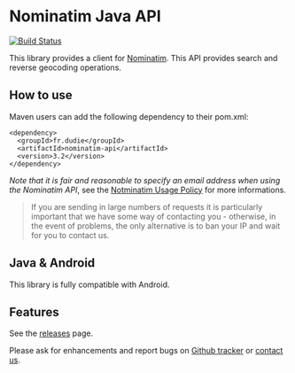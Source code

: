 Nominatim Java API
==================

[![Build Status](https://travis-ci.org/jeremiehuchet/nominatim-java-api.png?branch=master)](https://travis-ci.org/jeremiehuchet/nominatim-java-api)

This library provides a client for [Nominatim](http://wiki.openstreetmap.org/wiki/Nominatim). This API provides search and reverse geocoding operations. 

How to use
----------

Maven users can add the following dependency to their pom.xml:

    <dependency>
      <groupId>fr.dudie</groupId>
      <artifactId>nominatim-api</artifactId>
      <version>3.2</version>
    </dependency>

*Note that it is fair and reasonable to specify an email address when using the Nominatim API*, see the [Notminatim Usage Policy](http://wiki.openstreetmap.org/wiki/Nominatim_usage_policy) for more informations.

> If you are sending in large numbers of requests it is particularly important that we have some way of contacting you - otherwise, in the event of problems, the only alternative is to ban your IP and wait for you to contact us.

Java & Android
--------------

This library is fully compatible with Android.

Features
--------

See the [releases](https://github.com/kops/nominatim-java-api/releases) page.

Please ask for enhancements and report bugs on [Github tracker](https://github.com/kops/nominatim-java-api/issues/new) or [contact us](http://www.google.com/recaptcha/mailhide/d?k=01Th60_7w3rxWuSJumsnqxfg==&c=REgbsYXndhO58POROxZGybu0F_Xu3JmR-wBRNbh8knE).
